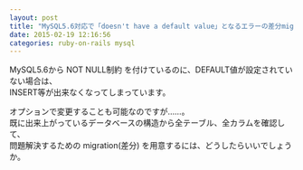 ```yaml
---
layout: post
title: "MySQL5.6対応で「doesn't have a default value」となるエラーの差分migrationの動的生成方法は？"
date: 2015-02-19 12:16:56
categories: ruby-on-rails mysql
---
```

<p>MySQL5.6から NOT NULL制約 を付けているのに、DEFAULT値が設定されていない場合は、<br>
INSERT等が出来なくなってしまっています。</p>

<p>オプションで変更することも可能なのですが……。<br>
既に出来上がっているデータベースの構造から全テーブル、全カラムを確認して、<br>
問題解決するための migration(差分) を用意するには、どうしたらいいでしょうか。</p>
